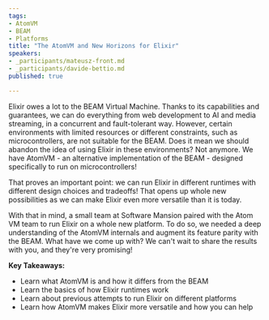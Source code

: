 ```yaml
---
tags: 
- AtomVM
- BEAM
- Platforms
title: "The AtomVM and New Horizons for Elixir"
speakers:
- _participants/mateusz-front.md
- _participants/davide-bettio.md
published: true

---
```

Elixir owes a lot to the BEAM Virtual Machine. Thanks to its capabilities and guarantees, we can do everything from web development to AI and media streaming, in a concurrent and fault-tolerant way. However, certain environments with limited resources or different constraints, such as microcontrollers, are not suitable for the BEAM. Does it mean we should abandon the idea of using Elixir in these environments? Not anymore. We have AtomVM - an alternative implementation of the BEAM - designed specifically to run on microcontrollers!

That proves an important point: we can run Elixir in different runtimes with different design choices and tradeoffs! That opens up whole new possibilities as we can make Elixir even more versatile than it is today.

With that in mind, a small team at Software Mansion paired with the Atom VM team to run Elixir on a whole new platform. To do so, we needed a deep understanding of the AtomVM internals and augment its feature parity with the BEAM. What have we come up with? We can't wait to share the results with you, and they're very promising!

**Key Takeaways:**
- Learn what AtomVM is and how it differs from the BEAM
- Learn the basics of how Elixir runtimes work
- Learn about previous attempts to run Elixir on different platforms
- Learn how AtomVM makes Elixir more versatile and how you can help